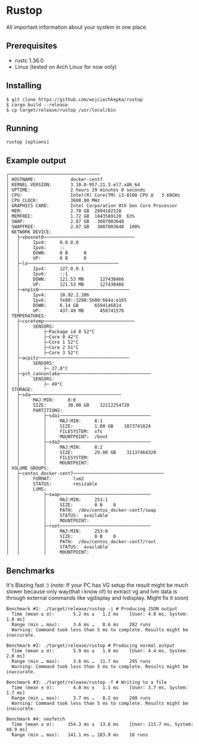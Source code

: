 # Rustop
All important information about your system in one place.
## Prerequisites
- rustc 1.36.0
- Linux (tested on Arch Linux for now only)
## Installing
    $ git clone https://github.com/wojciechkepka/rustop
    $ cargo build --release
    $ cp target/release/rustop /usr/local/bin
## Running
    rustop [options]
## Example output
    ┌──────────────────────────────────
    │ HOSTNAME:             docker-cent7
    │ KERNEL VERSION:       3.10.0-957.21.3.el7.x86_64
    │ UPTIME:               2 hours 29 minutes 0 seconds
    │ CPU:                  Intel(R) Core(TM) i3-8100 CPU @   3.60GHz
    │ CPU CLOCK:            3600.00 MHz
    │ GRAPHICS CARD:        Intel Corporation 8th Gen Core Processor
    │ MEM:                  2.70 GB  2894102528
    │ MEMFREE:              1.72 GB  1843589120  63%
    │ SWAP:                 2.87 GB   3087003648
    │ SWAPFREE:             2.87 GB   3087003648  100%
    │ NETWORK DEVICE: 
    │   ├─vboxnet0──────────────────────────────────
    │   │     Ipv4:     0.0.0.0
    │   │     Ipv6:     ::
    │   │     DOWN:     0 B      0
    │   │     UP:       0 B      0
    │   ├─lo──────────────────────────────────
    │   │     Ipv4:     127.0.0.1
    │   │     Ipv6:     ::1
    │   │     DOWN:     121.53 MB      127438466
    │   │     UP:       121.53 MB      127438466
    │   ├─enp1s0──────────────────────────────────
    │   │     Ipv4:     10.92.2.206
    │   │     Ipv6:     fe80::3208:5b00:664a:e165
    │   │     DOWN:     6.14 GB      6594146814
    │   │     UP:       437.49 MB      458741576
    │ TEMPERATURES: 
    │   ├─coretemp──────────────────────────────────
    │   │     SENSORS: 
    │   │         ├─Package id 0 52°C
    │   │         ├─Core 0 42°C
    │   │         ├─Core 1 52°C
    │   │         ├─Core 2 51°C
    │   │         ├─Core 3 52°C
    │   ├─acpitz──────────────────────────────────
    │   │     SENSORS: 
    │   │         ├─ 27.8°C
    │   ├─pch_cannonlake──────────────────────────────────
    │   │     SENSORS: 
    │   │         ├─ 49°C
    │ STORAGE: 
    │   ├─sda──────────────────────────────────
    │   │     MAJ:MIN:     8:0
    │   │     SIZE:        30.00 GB    32212254720
    │   │     PARTITIONS: 
    │   │         ├─sda1──────────────────────────────────
    │   │         │     MAJ:MIN:     8:1
    │   │         │     SIZE:        1.00 GB    1073741824
    │   │         │     FILESYSTEM:  xfs
    │   │         │     MOUNTPOINT:  /boot
    │   │         ├─sda2──────────────────────────────────
    │   │         │     MAJ:MIN:     8:2
    │   │         │     SIZE:        29.00 GB    31137464320
    │   │         │     FILESYSTEM:  
    │   │         │     MOUNTPOINT:  
    │ VOLUME GROUPS: 
    │   ├─centos_docker-cent7──────────────────────────────────
    │   │     FORMAT:        lvm2
    │   │     STATUS:        resizable
    │   │     LVMS: 
    │   │         ├─swap──────────────────────────────────
    │   │         │     MAJ:MIN:     253:1
    │   │         │     SIZE:        0 B    0
    │   │         │     PATH:  /dev/centos_docker-cent7/swap
    │   │         │     STATUS:  available
    │   │         │     MOUNTPOINT:  
    │   │         ├─root──────────────────────────────────
    │   │         │     MAJ:MIN:     253:0
    │   │         │     SIZE:        0 B    0
    │   │         │     PATH:  /dev/centos_docker-cent7/root
    │   │         │     STATUS:  available
    │   │         │     MOUNTPOINT: 

## Benchmarks
It's Blazing fast :) 
(note: If your PC has VG setup the result might be much slower because only way(that i know of) to extract vg and lvm data is through external commands like vgdisplay and lvdisplay. Might fix it soon) 

    Benchmark #1: ./target/release/rustop -j # Producing JSON output
      Time (mean ± σ):       5.2 ms ±   1.2 ms    [User: 4.0 ms, System: 1.8 ms]
      Range (min … max):     3.6 ms …   8.6 ms    282 runs
      Warning: Command took less than 5 ms to complete. Results might be inaccurate.
    
    Benchmark #2: ./target/release/rustop # Producing normal output
      Time (mean ± σ):       5.9 ms ±   1.9 ms    [User: 4.4 ms, System: 2.0 ms]
      Range (min … max):     3.6 ms …  11.7 ms    295 runs
      Warning: Command took less than 5 ms to complete. Results might be inaccurate.
    
    Benchmark #3: ./target/release/rustop -f # Writing to a file
      Time (mean ± σ):       4.8 ms ±   1.1 ms    [User: 3.7 ms, System: 1.7 ms]
      Range (min … max):     3.7 ms …   8.2 ms    280 runs
      Warning: Command took less than 5 ms to complete. Results might be inaccurate.
    
    Benchmark #4: neofetch
      Time (mean ± σ):     154.3 ms ±  13.6 ms    [User: 115.7 ms, System: 48.9 ms]
      Range (min … max):   141.1 ms … 183.9 ms    18 runs
